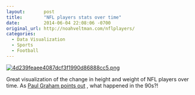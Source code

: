 ```yaml
---
layout:       post
title:        "NFL players stats over time"
date:         2014-06-04 22:08:06 -0700
original_url: http://noahveltman.com/nflplayers/
categories:
  - Data Visualization
  - Sports
  - Football
---
```


  [![4d239feaee4087dcf3f1990d86888cc5.png](/attachments/4d239feaee4087dcf3f1990d86888cc5/image.png)](http://noahveltman.com/nflplayers/) 

 Great visualization of the change in height and weight of NFL players over time. As  [Paul Graham points out](https://twitter.com/paulg/status/474242374885859328) , what happened in the 90s?!
